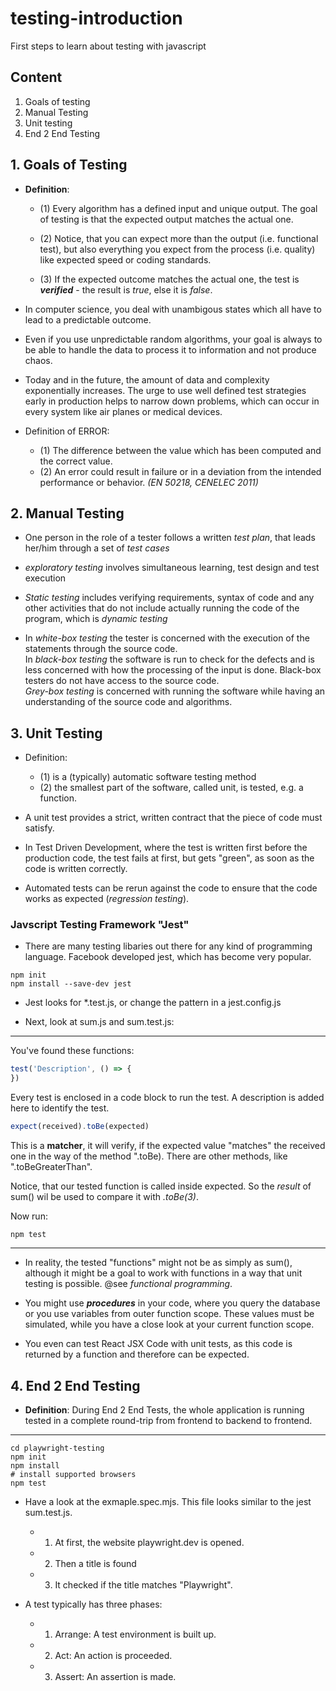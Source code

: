 # testing-introduction
First steps to learn about testing with javascript

## Content
1. Goals of testing
2. Manual Testing
3. Unit testing
4. End 2 End Testing

## 1. Goals of Testing
- **Definition**: 
  - (1) Every algorithm has a defined input and unique output. The goal of testing is that the expected output matches the actual one.  

  - (2) Notice, that you can expect more than the output (i.e. functional test), but also everything you expect from the process (i.e. quality) like expected speed or coding standards.  

  - (3) If the expected outcome matches the actual one, the test is ***verified*** - the result is *true*, else it is *false*.  

- In computer science, you deal with unambigous states which all have to lead to a predictable outcome.  

- Even if you use unpredictable random algorithms, your goal is always to be able to handle the data to process it to information and not produce chaos.

- Today and in the future, the amount of data and complexity exponentially increases. The urge to use well defined test strategies early in production helps to narrow down problems, which can occur in every system like air planes or medical devices.

- Definition of ERROR: 
  - (1) The difference between the value which has been computed and the correct value.
  - (2) An error could result in failure or in a deviation from the intended performance or behavior. *(EN 50218, CENELEC 2011)*

## 2. Manual Testing
- One person in the role of a tester follows a written *test plan*, that leads her/him through a set of *test cases*  

- *exploratory testing* involves simultaneous learning, test design and test execution  

- *Static testing* includes verifying requirements, syntax of code and any other activities that do not include actually running the code of the program, which is *dynamic testing*  

- In *white-box testing* the tester is concerned with the execution of the statements through the source code.  
In *black-box testing* the software is run to check for the defects and is less concerned with how the processing of the input is done. Black-box testers do not have access to the source code.  
*Grey-box testing* is concerned with running the software while having an understanding of the source code and algorithms.

## 3. Unit Testing
- Definition:
  - (1) is a (typically) automatic software testing method
  - (2) the smallest part of the software, called unit, is tested, e.g. a function.  

- A unit test provides a strict, written contract that the piece of code must satisfy.  

- In Test Driven Development, where the test is written first before the production code, the test fails at first, but gets "green", as soon as the code is written correctly.  

- Automated tests can be rerun against the code to ensure that the code works as expected (*regression testing*).

### Javscript Testing Framework "Jest"
- There are many testing libaries out there for any kind of programming language. Facebook developed jest, which has become very popular.  

```
npm init
npm install --save-dev jest
```

- Jest looks for *.test.js, or change the pattern in a jest.config.js  

- Next, look at sum.js and sum.test.js:

---

You've found these functions:

```javascript
test('Description', () => {
})
```

Every test is enclosed in a code block to run the test. A description is added here to identify the test.

```javascript
expect(received).toBe(expected)
```

This is a **matcher**, it will verify, if the expected value "matches" the received one in the way of the method ".toBe). There are other methods, like ".toBeGreaterThan".

Notice, that our tested function is called inside expected. So the *result* of sum() wil be used to compare it with *.toBe(3)*.

Now run:
```
npm test
```

---

- In reality, the tested "functions" might not be as simply as sum(), although it might be a goal to work with functions in a way that unit testing is possible. @see *functional programming*.  

- You might use ***procedures*** in your code, where you query the database or you use variables from outer function scope. These values must be simulated, while you have a close look at your current function scope.

- You even can test React JSX Code with unit tests, as this code is returned by a function and therefore can be expected.

## 4. End 2 End Testing
- **Definition**: During End 2 End Tests, the whole application is running tested in a complete round-trip from frontend to backend to frontend.

---
```shell
cd playwright-testing
npm init
npm install
# install supported browsers
npm test
```

- Have a look at the exmaple.spec.mjs. This file looks similar to the jest sum.test.js.
  - 1. At first, the website playwright.dev is opened.
  - 2. Then a title is found
  - 3. It checked if the title matches "Playwright".  

- A test typically has three phases:
  - 1. Arrange: A test environment is built up.
  - 2. Act: An action is proceeded.
  - 3. Assert: An assertion is made.

